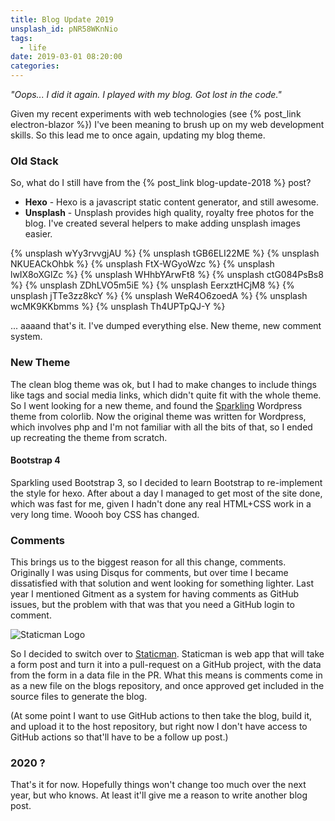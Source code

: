 ```yaml
---
title: Blog Update 2019
unsplash_id: pNR58WKnNio
tags:
  - life
date: 2019-03-01 08:20:00
categories:
---
```


<p class="lead"><i>"Oops... I did it again. I played with my blog. Got lost in the code."</i></p>

Given my recent experiments with web technologies (see {% post_link electron-blazor %}) I've been meaning to brush up on my web development skills. So this lead me to once again, updating my blog theme.

### Old Stack

So, what do I still have from the {% post_link blog-update-2018 %} post?

- **Hexo** - Hexo is a javascript static content generator, and still awesome.
- **Unsplash** - Unsplash provides high quality, royalty free photos for the blog. I've created several helpers to make adding unsplash images easier.

<section class="gallery">
{% unsplash wYy3rvvgjAU %}
{% unsplash tGB6ELI22ME %}
{% unsplash NKUEACkOhbk %}
{% unsplash FtX-WGyoWzc %}
{% unsplash lwIX8oXGlZc %}
{% unsplash WHhbYArwFt8 %}
{% unsplash ctG084PsBs8 %}
{% unsplash ZDhLVO5m5iE %}
{% unsplash EerxztHCjM8 %}
{% unsplash jTTe3zz8kcY %}
{% unsplash WeR4O6zoedA %}
{% unsplash wcMK9KKbmms %}
{% unsplash Th4UPTpQJ-Y %}
</section>

... aaaand that's it. I've dumped everything else. New theme, new comment system.

### New Theme

The clean blog theme was ok, but I had to make changes to include things like tags and social media links, which didn't quite fit with the whole theme. So I went looking for a new theme, and found the [Sparkling](https://colorlib.com/wp/themes/sparkling/) Wordpress theme from colorlib. Now the original theme was written for Wordpress, which involves php and I'm not familiar with all the bits of that, so I ended up recreating the theme from scratch.

#### Bootstrap 4

Sparkling used Bootstrap 3, so I decided to learn Bootstrap to re-implement the style for hexo. After about a day I managed to get most of the site done, which was fast for me, given I hadn't done any real HTML+CSS work in a very long time. Woooh boy CSS has changed.

### Comments

This brings us to the biggest reason for all this change, comments. Originally I was using Disqus for comments, but over time I became dissatisfied with that solution and went looking for something lighter. Last year I mentioned Gitment as a system for having comments as GitHub issues, but the problem with that was that you need a GitHub login to comment.

![Staticman Logo](/assets/staticman.png)

So I decided to switch over to [Staticman](https://staticman.net/). Staticman is web app that will take a form post and turn it into a pull-request on a GitHub project, with the data from the form in a data file in the PR. What this means is comments come in as a new file on the blogs repository, and once approved get included in the source files to generate the blog.

(At some point I want to use GitHub actions to then take the blog, build it, and upload it to the host repository, but right now I don't have access to GitHub actions so that'll have to be a follow up post.)

### 2020 ?

That's it for now. Hopefully things won't change too much over the next year, but who knows. At least it'll give me a reason to write another blog post.
